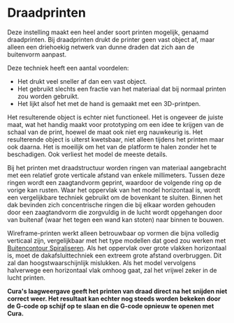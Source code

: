 Draadprinten
====
Deze instelling maakt een heel ander soort printen mogelijk, genaamd draadprinten. Bij draadprinten drukt de printer geen vast object af, maar alleen een driehoekig netwerk van dunne draden dat zich aan de buitenvorm aanpast.

Deze techniek heeft een aantal voordelen:
* Het drukt veel sneller af dan een vast object.
* Het gebruikt slechts een fractie van het materiaal dat bij normaal printen zou worden gebruikt.
* Het lijkt alsof het met de hand is gemaakt met een 3D-printpen.

Het resulterende object is echter niet functioneel. Het is ongeveer de juiste maat, wat het handig maakt voor prototyping om een idee te krijgen van de schaal van de print, hoewel de maat ook niet erg nauwkeurig is. Het resulterende object is uiterst kwetsbaar, niet alleen tijdens het printen maar ook daarna. Het is moeilijk om het van de platform te halen zonder het te beschadigen. Ook verliest het model de meeste details.

Bij het printen met draadstructuur worden ringen van materiaal aangebracht met een relatief grote verticale afstand van enkele millimeters. Tussen deze ringen wordt een zaagtandvorm geprint, waardoor de volgende ring op de vorige kan rusten. Waar het oppervlak van het model horizontaal is, wordt een vergelijkbare techniek gebruikt om de bovenkant te sluiten. Binnen het dak bevinden zich concentrische ringen die bij elkaar worden gehouden door een zaagtandvorm die zorgvuldig in de lucht wordt opgehangen door van buitenaf (waar het tegen een wand kan stoten) naar binnen te bouwen.

Wireframe-printen werkt alleen betrouwbaar op vormen die bijna volledig verticaal zijn, vergelijkbaar met het type modellen dat goed zou werken met [Buitencontour Spiraliseren](../blackmagic/magic_spiralize.md). Als het oppervlak over grote vlakken horizontaal is, moet de dakafsluittechniek een extreem grote afstand overbruggen. Dit zal dan hoogstwaarschijnlijk mislukken. Als het model vervolgens halverwege een horizontaal vlak omhoog gaat, zal het vrijwel zeker in de lucht printen.

**Cura's laagweergave geeft het printen van draad direct na het snijden niet correct weer. Het resultaat kan echter nog steeds worden bekeken door de G-code op schijf op te slaan en die G-code opnieuw te openen met Cura.**